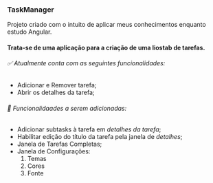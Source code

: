 <!--https://github.com/erickdpaula/Angular-task-manager.git-->

### TaskManager

Projeto criado com o intuito de aplicar meus conhecimentos enquanto estudo Angular.

#### Trata-se de uma aplicação para a criação de uma liostab de tarefas.
###### ✅ Atualmente conta com as seguintes funcionalidades:
  - Adicionar e Remover tarefa;
  - Abrir os detalhes da tarefa;


###### 🚀 Funcionalidaades a serem adicionadas:
  - Adicionar subtasks à tarefa em *detalhes da tarefa*;
  - Habilitar edição do título da tarefa pela janela de *detalhes*;
  - Janela de Tarefas Completas;
  - Janela de Configurações:
    1. Temas
    2. Cores
    3. Fonte
